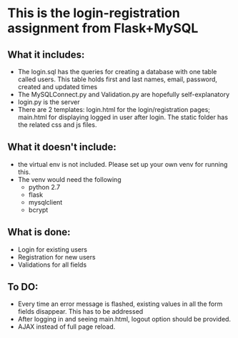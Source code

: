# This is the login-registration assignment from Flask+MySQL

## What it includes:

- The login.sql has the queries for creating a database with one table called users. This table holds first and last names, email, password, created and updated times
- The MySQLConnect.py and Validation.py are hopefully self-explanatory
- login.py is the server
- There are 2 templates: login.html for the login/registration pages; main.html for displaying logged in user after login. The static folder has the related css and js files.

## What it doesn't include:

- the virtual env is not included. Please set up your own venv for running this.
- The venv would need the following
  - python 2.7
  - flask
  - mysqlclient
  - bcrypt

## What is done:

- Login for existing users
- Registration for new users
- Validations for all fields

## To DO:

- Every time an error message is flashed, existing values in all the form fields disappear. This has to be addressed
- After logging in and seeing main.html, logout option should be provided.
- AJAX instead of full page reload.
